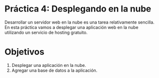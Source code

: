 # **Práctica 4: Desplegando en la nube** #

Desarrollar un servidor web en la nube es una tarea relativamente sencilla. En esta práctica vamos a desplegar una aplicación web en la nube utilizando un servicio de hosting gratuito.

# Objetivos

1. Desplegar una aplicación en la nube.
2. Agregar una base de datos a la aplicación.
